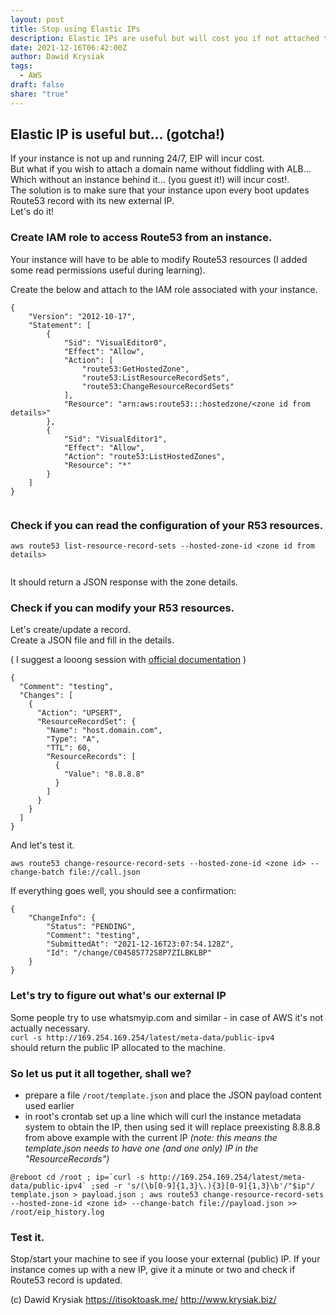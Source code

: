 ```yaml
---  
layout: post  
title: Stop using Elastic IPs  
description: Elastic IPs are useful but will cost you if not attached to a running instance. Use dynamically updated Route53 records instead.  
date: 2021-12-16T06:42:00Z  
author: Dawid Krysiak  
tags:  
  - AWS  
draft: false  
share: "true"  
---  
```

  
  
## Elastic IP is useful but... (gotcha!)  
  
If your instance is not up and running 24/7, EIP will incur cost.  
But what if you wish to attach a domain name without fiddling with ALB... Which without an instance behind it... (you guest it!) will incur cost!.  
The solution is to make sure that your instance upon every boot updates Route53 record with its new external IP.  
Let's do it!  
  
### Create IAM role to access Route53 from an instance.  
Your instance will have to be able to modify Route53 resources (I added some read permissions useful during learning).  
  
  
Create the below and attach to the IAM role associated with your instance.  
  
```  
{  
    "Version": "2012-10-17",  
    "Statement": [  
        {  
            "Sid": "VisualEditor0",  
            "Effect": "Allow",  
            "Action": [  
                "route53:GetHostedZone",  
                "route53:ListResourceRecordSets",  
                "route53:ChangeResourceRecordSets"  
            ],  
            "Resource": "arn:aws:route53:::hostedzone/<zone id from details>"  
        },  
        {  
            "Sid": "VisualEditor1",  
            "Effect": "Allow",  
            "Action": "route53:ListHostedZones",  
            "Resource": "*"  
        }  
    ]  
}  
  
```  
  
### Check if you can read the configuration of your R53 resources.  
```  
aws route53 list-resource-record-sets --hosted-zone-id <zone id from details>  
  
```  
It should return a JSON response with the zone details.  
  
### Check if you can modify your R53 resources.  
Let's create/update a record.  
Create a JSON file and fill in the details.  
  
( I suggest a looong session with [official documentation](https://docs.aws.amazon.com/cli/latest/reference/route53/change-resource-record-sets.html#examples) )  
  
```  
{  
  "Comment": "testing",  
  "Changes": [  
    {  
      "Action": "UPSERT",  
      "ResourceRecordSet": {  
        "Name": "host.domain.com",  
        "Type": "A",  
        "TTL": 60,  
        "ResourceRecords": [  
          {  
            "Value": "8.8.8.8"  
          }  
        ]  
      }  
    }  
  ]  
}  
```  
  
And let's test it.  
  
```  
aws route53 change-resource-record-sets --hosted-zone-id <zone id> --change-batch file://call.json  
```  
  
If everything goes well, you should see a confirmation:  
  
```  
{  
    "ChangeInfo": {  
        "Status": "PENDING",  
        "Comment": "testing",  
        "SubmittedAt": "2021-12-16T23:07:54.128Z",  
        "Id": "/change/C04585772S8P7ZILBKLBP"  
    }  
}  
```  
  
### Let's try to figure out what's our external IP  
Some people try to use whatsmyip.com and similar - in case of AWS it's not actually necessary.  
`curl -s http://169.254.169.254/latest/meta-data/public-ipv4`  
should return the public IP allocated to the machine.  
  
### So let us put it all together, shall we?  
* prepare a file `/root/template.json` and place the JSON payload content used earlier  
* in root's crontab set up a line which will curl the instance metadata system to obtain the IP, then using sed it will replace preexisting 8.8.8.8  from above example with the current IP *(note: this means the template.json needs to have one (and one only) IP in the "ResourceRecords")*  
  
```  
@reboot cd /root ; ip=`curl -s http://169.254.169.254/latest/meta-data/public-ipv4` ;sed -r 's/(\b[0-9]{1,3}\.){3}[0-9]{1,3}\b'/"$ip"/ template.json > payload.json ; aws route53 change-resource-record-sets --hosted-zone-id <zone id> --change-batch file://payload.json >> /root/eip_history.log  
```  
  
### Test it.  
Stop/start your machine to see if you loose your external (public) IP. If your instance comes up with a new IP, give it a minute or two and check if Route53 record is updated.  
  
  
  
  
(c) Dawid Krysiak https://itisoktoask.me/ http://www.krysiak.biz/